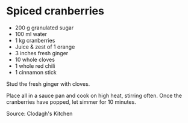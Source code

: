 # Spiced cranberries

- 200 g granulated sugar
- 100 ml water
- 1 kg cranberries
- Juice & zest of 1 orange
- 3 inches fresh ginger
- 10 whole cloves
- 1 whole red chili
- 1 cinnamon stick

Stud the fresh ginger with cloves. 

Place all in a sauce pan and cook on high heat, stirring often. Once the cranberries have popped, let simmer for 10 minutes.

Source: Clodagh's Kitchen